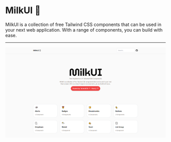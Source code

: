 # MilkUI 🥛

MilkUI is a collection of free Tailwind CSS components that can be used in your next web application. With a range of components, you can build with ease.
<hr/>
<p dir="auto">
<img src="./screenshots/landing.PNG"   alt="landing" style="max-width: 100%;"> 
</p>
